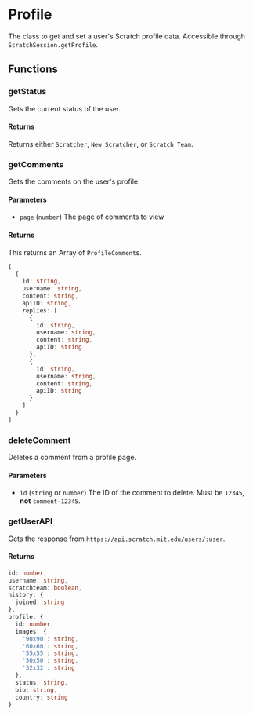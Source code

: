 # Profile
The class to get and set a user's Scratch profile data. Accessible through `ScratchSession.getProfile`.
## Functions
### getStatus
Gets the current status of the user.
#### Returns
Returns either `Scratcher`, `New Scratcher`, or `Scratch Team`.

### getComments
Gets the comments on the user's profile.
#### Parameters
- `page` (`number`) The page of comments to view
#### Returns
This returns an Array of `ProfileComment`s.
```ts
[
  {
    id: string,
    username: string,
    content: string,
    apiID: string,
    replies: [
      {
        id: string,
        username: string,
        content: string,
        apiID: string
      },
      {
        id: string,
        username: string,
        content: string,
        apiID: string
      }
    ]
  }
]
```


### deleteComment
Deletes a comment from a profile page.
#### Parameters
- `id` (`string` or `number`) The ID of the comment to delete. Must be `12345`, **not** `comment-12345`.

### getUserAPI
Gets the response from `https://api.scratch.mit.edu/users/:user`.
#### Returns
```ts
id: number,
username: string,
scratchteam: boolean,
history: {
  joined: string
},
profile: {
  id: number,
  images: {
    '90x90': string,
    '60x60': string,
    '55x55': string,
    '50x50': string,
    '32x32': string
  },
  status: string,
  bio: string,
  country: string
}
```
